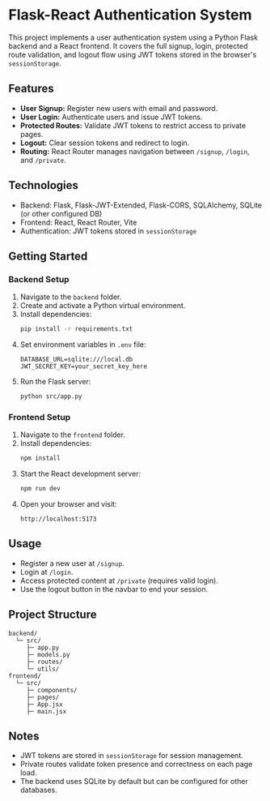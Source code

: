 
# Flask-React Authentication System

This project implements a user authentication system using a Python Flask backend and a React frontend. It covers the full signup, login, protected route validation, and logout flow using JWT tokens stored in the browser's `sessionStorage`.

## Features

- **User Signup:** Register new users with email and password.
- **User Login:** Authenticate users and issue JWT tokens.
- **Protected Routes:** Validate JWT tokens to restrict access to private pages.
- **Logout:** Clear session tokens and redirect to login.
- **Routing:** React Router manages navigation between `/signup`, `/login`, and `/private`.

## Technologies

- Backend: Flask, Flask-JWT-Extended, Flask-CORS, SQLAlchemy, SQLite (or other configured DB)
- Frontend: React, React Router, Vite
- Authentication: JWT tokens stored in `sessionStorage`

## Getting Started

### Backend Setup

1. Navigate to the `backend` folder.
2. Create and activate a Python virtual environment.
3. Install dependencies:
   ```bash
   pip install -r requirements.txt
   ```
4. Set environment variables in `.env` file:
   ```env
   DATABASE_URL=sqlite:///local.db
   JWT_SECRET_KEY=your_secret_key_here
   ```
5. Run the Flask server:
   ```bash
   python src/app.py
   ```

### Frontend Setup

1. Navigate to the `frontend` folder.
2. Install dependencies:
   ```bash
   npm install
   ```
3. Start the React development server:
   ```bash
   npm run dev
   ```
4. Open your browser and visit:
   ```
   http://localhost:5173
   ```

## Usage

- Register a new user at `/signup`.
- Login at `/login`.
- Access protected content at `/private` (requires valid login).
- Use the logout button in the navbar to end your session.

## Project Structure

```
backend/
  └─ src/
     ├─ app.py
     ├─ models.py
     ├─ routes/
     └─ utils/
frontend/
  └─ src/
     ├─ components/
     ├─ pages/
     ├─ App.jsx
     ├─ main.jsx
```

## Notes

- JWT tokens are stored in `sessionStorage` for session management.
- Private routes validate token presence and correctness on each page load.
- The backend uses SQLite by default but can be configured for other databases.



